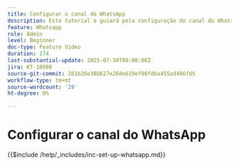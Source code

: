 ```yaml
---
title: Configurar o canal do WhatsApp
description: Este tutorial o guiará pela configuração do canal do WhatsApp no Adobe Journey Optimizer para ativar as mensagens comerciais em tempo real.
feature: Whatsapp
role: Admin
level: Beginner
doc-type: Feature Video
duration: 174
last-substantial-update: 2025-07-30T00:00:00Z
jira: KT-18660
source-git-commit: 261b26e38b627e26de619ef08fdba455ad486fd5
workflow-type: tm+mt
source-wordcount: '29'
ht-degree: 0%

---
```


# Configurar o canal do WhatsApp

{{$include /help/_includes/inc-set-up-whatsapp.md}}